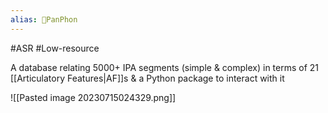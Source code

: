 ```yaml
---
alias: 🔬PanPhon
---
```

#ASR #Low-resource 

A database relating 5000+ IPA segments (simple & complex) in terms of 21 [[Articulatory Features|AF]]s & a Python package to interact with it

![[Pasted image 20230715024329.png]]
